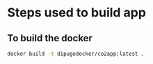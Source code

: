 # Steps used to build app

## To build the docker

```bash
docker build -t dipugodocker/co2app:latest .
```
